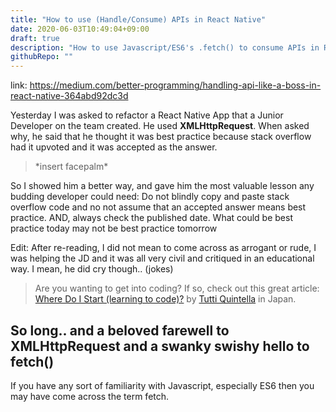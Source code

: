 ```yaml
---
title: "How to use (Handle/Consume) APIs in React Native"
date: 2020-06-03T10:49:04+09:00
draft: true
description: "How to use Javascript/ES6's .fetch() to consume APIs in React Native"
githubRepo: ""
---
```


link: https://medium.com/better-programming/handling-api-like-a-boss-in-react-native-364abd92dc3d


<p>Yesterday I was asked to refactor a React Native App that a Junior Developer on the team created. He used <strong class="highlight">XMLHttpRequest</strong>. When asked why, he said that he thought it was best practice because stack overflow had it upvoted and it was accepted as the answer.</p>
<blockquote>
*insert facepalm*
</blockquote>
<p>So I showed him a better way, and gave him the most valuable lesson any budding developer could need: Do not blindly copy and paste stack overflow code and no not assume that an accepted answer means best practice. AND, always check the published date. What could be best practice today may not be best practice tomorrow</p>
<p>Edit: After re-reading, I did not mean to come across as arrogant or rude, I was helping the JD and it was all very civil and critiqued in an educational way. I mean, he did cry though.. (jokes) </p>
<blockquote>
Are you wanting to get into coding? If so, check out this great article: <a href="https://tuttiq.me/where-do-i-start-on-learning-to-code/" target="_blank">Where Do I Start (learning to code)?</a> by <a href="https://www.linkedin.com/in/tuttiq/" target="_blank">Tutti Quintella</a> in Japan. 
</blockquote>

<h2>So long.. and a beloved farewell to XMLHttpRequest and a swanky swishy hello to fetch()</h2>
<p>If you have any sort of familiarity with Javascript, especially ES6 then you may have come across the term fetch. </p>